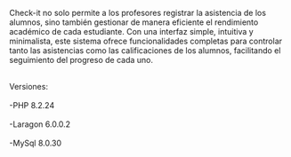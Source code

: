 Check-it no solo permite a los profesores registrar la asistencia de los alumnos, sino también gestionar de manera eficiente el rendimiento académico de cada estudiante. Con una interfaz simple, intuitiva y minimalista, este sistema ofrece funcionalidades completas para controlar tanto las asistencias como las calificaciones de los alumnos, facilitando el seguimiento del progreso de cada uno. <br> <br>

Versiones: <br><br>
-PHP 8.2.24 <br><br>
-Laragon 6.0.0.2 <br><br>
-MySql 8.0.30 <br><br>
